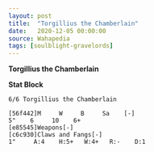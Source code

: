 ```yaml
---
layout: post
title:  "Torgillius the Chamberlain"
date:   2020-12-05 00:00:00
source: Wahapedia
tags: [soulblight-gravelords]
---
```


**Torgillius the Chamberlain**

**Stat Block**
```
6/6 Torgillius the Chamberlain
```

```
[56f442]M     W     B     Sa    [-]
5"    6     10    6+    
[e85545]Weapons[-]
[c6c930]Claws and Fangs[-]
1"     A:4    H:5+   W:4+   R:-    D:1   
```
    